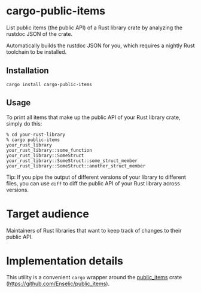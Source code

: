 # cargo-public-items

List public items (the public API) of a Rust library crate by analyzing the rustdoc JSON of the crate.

Automatically builds the rustdoc JSON for you, which requires a nightly Rust toolchain to be installed.

## Installation

```
cargo install cargo-public-items
```

## Usage

To print all items that make up the public API of your Rust library crate, simply do this:

```
% cd your-rust-library
% cargo public-items
your_rust_library
your_rust_library::some_function
your_rust_library::SomeStruct
your_rust_library::SomeStruct::some_struct_member
your_rust_library::SomeStruct::another_struct_member
```

Tip: If you pipe the output of different versions of your library to different files, you can use `diff` to diff the public API of your Rust library across versions.

# Target audience

Maintainers of Rust libraries that want to keep track of changes to their public API.

# Implementation details

This utility is a convenient `cargo` wrapper around the [public_items](https://crates.io/crates/public_items) crate (https://github.com/Enselic/public_items).
